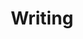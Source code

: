 ---
layout: writing
title: Writing
permalink: /writing/
background: '/images/2019-04-25 12-38-31-0.JPG'
---